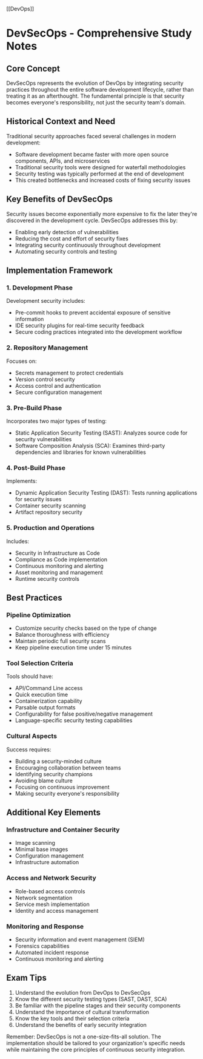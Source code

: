 [[DevOps]]
# DevSecOps - Comprehensive Study Notes

## Core Concept
DevSecOps represents the evolution of DevOps by integrating security practices throughout the entire software development lifecycle, rather than treating it as an afterthought. The fundamental principle is that security becomes everyone's responsibility, not just the security team's domain.

## Historical Context and Need
Traditional security approaches faced several challenges in modern development:
- Software development became faster with more open source components, APIs, and microservices
- Traditional security tools were designed for waterfall methodologies
- Security testing was typically performed at the end of development
- This created bottlenecks and increased costs of fixing security issues

## Key Benefits of DevSecOps
Security issues become exponentially more expensive to fix the later they're discovered in the development cycle. DevSecOps addresses this by:
- Enabling early detection of vulnerabilities
- Reducing the cost and effort of security fixes
- Integrating security continuously throughout development
- Automating security controls and testing

## Implementation Framework

### 1. Development Phase
Development security includes:
- Pre-commit hooks to prevent accidental exposure of sensitive information
- IDE security plugins for real-time security feedback
- Secure coding practices integrated into the development workflow

### 2. Repository Management
Focuses on:
- Secrets management to protect credentials
- Version control security
- Access control and authentication
- Secure configuration management

### 3. Pre-Build Phase
Incorporates two major types of testing:
- Static Application Security Testing (SAST): Analyzes source code for security vulnerabilities
- Software Composition Analysis (SCA): Examines third-party dependencies and libraries for known vulnerabilities

### 4. Post-Build Phase
Implements:
- Dynamic Application Security Testing (DAST): Tests running applications for security issues
- Container security scanning
- Artifact repository security

### 5. Production and Operations
Includes:
- Security in Infrastructure as Code
- Compliance as Code implementation
- Continuous monitoring and alerting
- Asset monitoring and management
- Runtime security controls

## Best Practices

### Pipeline Optimization
- Customize security checks based on the type of change
- Balance thoroughness with efficiency
- Maintain periodic full security scans
- Keep pipeline execution time under 15 minutes

### Tool Selection Criteria
Tools should have:
- API/Command Line access
- Quick execution time
- Containerization capability
- Parsable output formats
- Configurability for false positive/negative management
- Language-specific security testing capabilities

### Cultural Aspects
Success requires:
- Building a security-minded culture
- Encouraging collaboration between teams
- Identifying security champions
- Avoiding blame culture
- Focusing on continuous improvement
- Making security everyone's responsibility

## Additional Key Elements

### Infrastructure and Container Security
- Image scanning
- Minimal base images
- Configuration management
- Infrastructure automation

### Access and Network Security
- Role-based access controls
- Network segmentation
- Service mesh implementation
- Identity and access management

### Monitoring and Response
- Security information and event management (SIEM)
- Forensics capabilities
- Automated incident response
- Continuous monitoring and alerting

## Exam Tips
1. Understand the evolution from DevOps to DevSecOps
2. Know the different security testing types (SAST, DAST, SCA)
3. Be familiar with the pipeline stages and their security components
4. Understand the importance of cultural transformation
5. Know the key tools and their selection criteria
6. Understand the benefits of early security integration

Remember: DevSecOps is not a one-size-fits-all solution. The implementation should be tailored to your organization's specific needs while maintaining the core principles of continuous security integration.